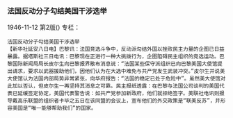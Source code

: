 ### 法国反动分子勾结美国干涉选举

1946-11-12
第2版()
专栏：

    法国反动分子勾结美国干涉选举
    【新华社延安八日电】巴黎讯：法国竞选斗争中，反动派勾结外国以挫败民主力量的企图已日益暴露。据塔斯社三日电讯：巴黎现在正进行一种大挑拨行为，企图阻碍民主组织的竞选运动。巴黎国际新闻局局长皮尔生向巴黎报界散布消息说：“法国某些保守派组织已向巴黎美国大使馆提出请求，要求以武器援助他们，因他们认为在大选中难免与共产党发生武装冲突。”皮尔生并说美大使馆认为法国内部局势异常紧张，向华府报告：“法国的稳定已处于危险中”。虽然美大使馆对此加以否认，但皮尔生一再坚持其消息之可靠。民主报纸透露：在巴黎与法国公司谈判的美国代表已延缓签定协定，美国代表警告说：如共产党参加新政府，他们就拒绝签字。美联社电讯则报导戴高乐联盟的组织者卡毕之五日在该同盟的会议上，宣布他们的外交政策是“联美反苏”，并形容美国是“唯一能够帮助我们”的国家。

